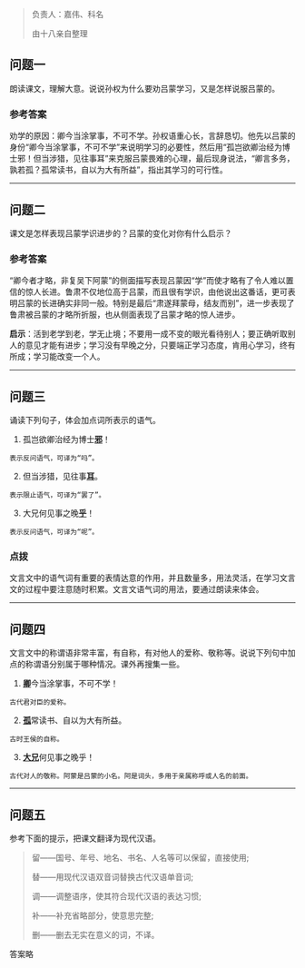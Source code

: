 > 负责人：嘉伟、科名
>
> 由十八亲自整理

## 问题一

朗读课文，理解大意。说说孙权为什么要劝吕蒙学习，又是怎样说服吕蒙的。

### 参考答案

劝学的原因：卿今当涂掌事，不可不学。孙权语重心长，言辞恳切。他先以吕蒙的身份“卿今当涂掌事，不可不学”来说明学习的必要性，然后用“孤岂欲卿治经为博士邪！但当涉猎，见往事耳”来克服吕蒙畏难的心理，最后现身说法，“卿言多务，孰若孤？孤常读书，自以为大有所益”，指出其学习的可行性。



------



## 问题二

课文是怎样表现吕蒙学识进步的？吕蒙的变化对你有什么启示？

### 参考答案

“卿今者才略，非复吴下阿蒙”的侧面描写表现吕蒙因“学”而使才略有了令人难以置信的惊人长进。鲁肃不仅地位高于吕蒙，而且很有学识，由他说出这番话，更可表明吕蒙的长进确实非同一般。特别是最后“肃遂拜蒙母，结友而别”，进一步表现了鲁肃被吕蒙的才略所折服，也从侧面表现了吕蒙才略的惊人进步。

**启示**：活到老学到老，学无止境；不要用一成不变的眼光看待别人；要正确听取别人的意见才能有进步；学习没有早晚之分，只要端正学习态度，肯用心学习，终有所成；学习能改变一个人。



------



## 问题三

诵读下列句子，体会加点词所表示的语气。

1. 孤岂欲卿治经为博士<u>**邪**</u>！

`表示反问语气，可译为“吗”。`

2. 但当涉猎，见往事<u>**耳**</u>。

`表示限止语气，可译为“罢了”。`

3. 大兄何见事之晚<u>**乎**</u>！

`表示反问语气，可译为“呢”。`

### 点拨

文言文中的语气词有重要的表情达意的作用，并且数量多，用法灵活，在学习文言文的过程中要注意随时积累。文言文语气词的用法，要通过朗读来体会。



------



## 问题四

文言文中的称谓语非常丰富，有自称，有对他人的爱称、敬称等。说说下列句中加点的称谓语分别属于哪种情况。课外再搜集一些。

1. <u>**卿**</u>今当涂掌事，不可不学！

`古代君对臣的爱称。`

2. <u>**孤**</u>常读书、自以为大有所益。

`古时王侯的自称。`

3. <u>**大兄**</u>何见事之晚乎！

`古代对人的敬称。阿蒙是吕蒙的小名。阿是词头，多用于亲属称呼或人名的前面。`



------



## 问题五

参考下面的提示，把课文翻译为现代汉语。

> 留——国号、年号、地名、书名、人名等可以保留，直接使用;
>
> 替——用现代汉语双音词替换古代汉语单音词;
>
> 调——调整语序，使其符合现代汉语的表达习惯;
>
> 补——补充省略部分，使意思完整;
>
> 删——删去无实在意义的词，不译。

答案略